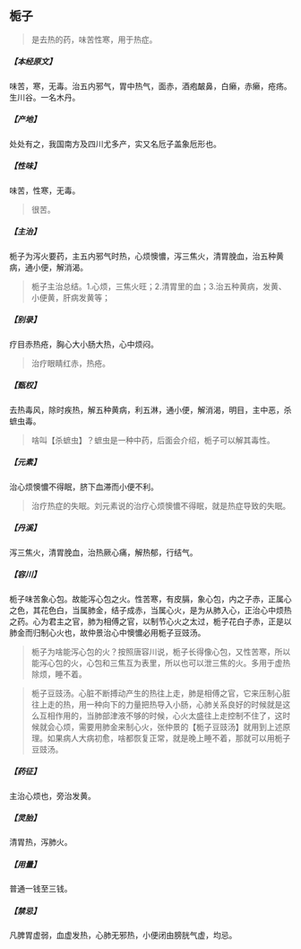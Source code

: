 ## 栀子

> 是去热的药，味苦性寒，用于热症。

##### 【本经原文】
味苦，寒，无毒。治五内邪气，胃中热气，面赤，酒疱皶鼻，白癞，赤癞，疮疡。生川谷。一名木丹。
##### 【产地】
处处有之，我国南方及四川尤多产，实又名卮子盖象卮形也。
##### 【性味】
味苦，性寒，无毒。

> 很苦。

##### 【主治】
栀子为泻火要药，主五内邪气时热，心烦懊憹，泻三焦火，清胃脕血，治五种黄病，通小便，解消渴。

> 栀子主治总结。1.心烦，三焦火旺；2.清胃里的血；3.治五种黄病，发黄、小便黄，肝病发黄等；

##### 【别录】
疗目赤热疮，胸心大小肠大热，心中烦闷。

> 治疗眼睛红赤，热疮。

##### 【甄权】
去热毒风，除时疾热，解五种黄病，利五淋，通小便，解消渴，明目，主中恶，杀蟅虫毒。

> 啥叫【杀蟅虫】？蟅虫是一种中药，后面会介绍，栀子可以解其毒性。

##### 【元素】
治心烦懊憹不得眠，脐下血滞而小便不利。

> 治疗热症的失眠。刘元素说的治疗心烦懊憹不得眠，就是热症导致的失眠。

##### 【丹溪】
泻三焦火，清胃脕血，治热厥心痛，解热郁，行结气。
##### 【容川】
栀子味苦象心包。故能泻心包之火。性苦寒，有皮膈，象心包，内之子赤，正属心之色，其花色白，当属肺金，结子成赤，当属心火，是为从肺入心，正治心中烦热之药。心为君主之官，肺为相傅之官，以制节心火之太过，栀子花白子赤，正是以肺金而归制心火也，故仲景治心中懊憹必用栀子豆豉汤。

> 栀子为啥能泻心包的火？按照唐容川说，栀子长得像心包，又性苦寒，所以能泻心包的火，心包和三焦互为表里，所以也可以泄三焦的火。多用于虚热除烦，睡不着。

> 栀子豆豉汤。心脏不断搏动产生的热往上走，肺是相傅之官，它来压制心脏往上走的热，用一种向下的力量把热导入小肠，心肺关系良好的时候就是这么互相作用的，当肺部津液不够的时候，心火太盛往上走控制不住了，这时候就会心烦，需要用肺金来制心火，张仲景的【栀子豆豉汤】就用到上述原理。如果病人大病初愈，啥都恢复正常，就是晚上睡不着，那就可以用栀子豆豉汤。

##### 【药征】
主治心烦也，旁治发黄。
##### 【灵胎】
清胃热，泻肺火。
##### 【用量】
普通一钱至三钱。
##### 【禁忌】
凡脾胃虚弱，血虚发热，心肺无邪热，小便闭由膀胱气虚，均忌。